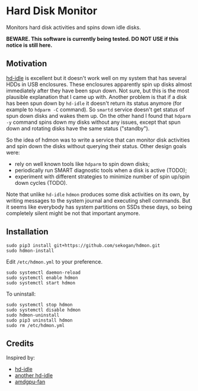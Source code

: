 # Hard Disk Monitor

Monitors hard disk activities and spins down idle disks.

**BEWARE. This software is currently being tested. DO NOT USE if this notice is still here.**


## Motivation

[hd-idle](http://hd-idle.sourceforge.net/) is excellent but it doesn't work well
on my system that has several HDDs in USB enclosures. These enclosures apparently
spin up disks almost immediately after they have been spun down. Not sure, but this is
the most plausible explanation that I came up with. Another problem is that if a disk
has been spun down by `hd-idle` it doesn't return its status anymore (for example
to `hdparm -C` command). So `smartd` service doesn't get status of spun down disks
and wakes them up. On the other hand I found that `hdparm -y` command spins down
my disks without any issues, except that spun down and rotating disks have
the same status ("standby").

So the idea of hdmon was to write a service that can monitor disk activities
and spin down the disks without querying their status. Other design goals were:

- rely on well known tools like `hdparm` to spin down disks;
- periodically run SMART diagnostic tools when a disk is active (TODO);
- experiment with different strategies to minimize number of spin up/spin down cycles (TODO).

Note that unlike `hd-idle` `hdmon` produces some disk activities on its own, by writing
messages to the system journal and executing shell commands. But it seems like everybody
has system partitions on SSDs these days, so being completely silent might be
not that important anymore.


## Installation

```
sudo pip3 install git+https://github.com/sekogan/hdmon.git
sudo hdmon-install
```

Edit `/etc/hdmon.yml` to your preference.

```
sudo systemctl daemon-reload
sudo systemctl enable hdmon
sudo systemctl start hdmon
```

To uninstall:

```
sudo systemctl stop hdmon
sudo systemctl disable hdmon
sudo hdmon-uninstall
sudo pip3 uninstall hdmon
sudo rm /etc/hdmon.yml
```


## Credits

Inspired by:

- [hd-idle](http://hd-idle.sourceforge.net/)
- [another hd-idle](https://github.com/adelolmo/hd-idle)
- [amdgpu-fan](https://github.com/chestm007/amdgpu-fan)
